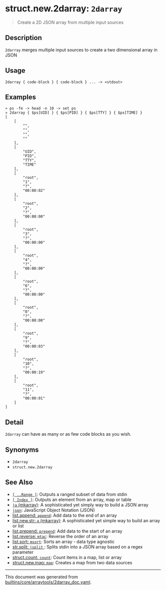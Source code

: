 # struct.new.2darray: `2darray` 

> Create a 2D JSON array from multiple input sources

## Description

`2darray` merges multiple input sources to create a two dimensional array in JSON

## Usage

```
2darray { code-block } { code-block } ... -> <stdout>
```

## Examples

```
» ps -fe -> head -n 10 -> set ps 
» 2darray { $ps[UID] } { $ps[PID] } { $ps[TTY] } { $ps[TIME] }
[
    [
        "",
        "",
        "",
        ""
    ],
    [
        "UID",
        "PID",
        "TTY",
        "TIME"
    ],
    [
        "root",
        "1",
        "?",
        "00:00:02"
    ],
    [
        "root",
        "2",
        "?",
        "00:00:00"
    ],
    [
        "root",
        "3",
        "?",
        "00:00:00"
    ],
    [
        "root",
        "4",
        "?",
        "00:00:00"
    ],
    [
        "root",
        "6",
        "?",
        "00:00:00"
    ],
    [
        "root",
        "8",
        "?",
        "00:00:00"
    ],
    [
        "root",
        "9",
        "?",
        "00:00:03"
    ],
    [
        "root",
        "10",
        "?",
        "00:00:19"
    ],
    [
        "root",
        "11",
        "?",
        "00:00:01"
    ]
]
```

## Detail

`2darray` can have as many or as few code blocks as you wish.

## Synonyms

* `2darray`
* `struct.new.2darray`


## See Also

* [`[ ..Range ]`](../parser/range.md):
  Outputs a ranged subset of data from stdin
* [`[ Index ]`](../parser/item-index.md):
  Outputs an element from an array, map or table
* [`ja` (mkarray)](../commands/ja.md):
  A sophisticated yet simply way to build a JSON array
* [`json`](../types/json.md):
  JavaScript Object Notation (JSON)
* [list.append: `append`](../commands/append.md):
  Add data to the end of an array
* [list.new.str: `a` (mkarray)](../commands/a.md):
  A sophisticated yet simple way to build an array or list
* [list.prepend: `prepend`](../commands/prepend.md):
  Add data to the start of an array
* [list.reverse: `mtac`](../commands/mtac.md):
  Reverse the order of an array
* [list.sort: `msort`](../commands/msort.md):
  Sorts an array - data type agnostic
* [str.split: `jsplit` ](../commands/jsplit.md):
  Splits stdin into a JSON array based on a regex parameter
* [struct.count: `count`](../commands/count.md):
  Count items in a map, list or array
* [struct.new.map: `map`](../commands/map.md):
  Creates a map from two data sources

<hr/>

This document was generated from [builtins/core/arraytools/2darray_doc.yaml](https://github.com/lmorg/murex/blob/master/builtins/core/arraytools/2darray_doc.yaml).